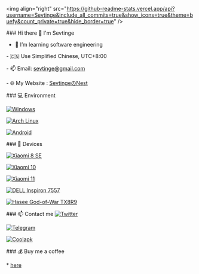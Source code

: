 <!-- 
**Sevtinge/Sevtinge** is a ✨ _special_ ✨ repository because its `README.md` (this file) appears on your GitHub profile. 
  
Here are some ideas to get you started: 
  
- 🔭 I’m currently working on ... 
- 🌱 I’m currently learning ... 
- 👯 I’m looking to collaborate on ... 
- 🤔 I’m looking for help with ... 
- 💬 Ask me about ... 
- 📫 How to reach me: ... 
- 😄 Pronouns: ... 
- ⚡ Fun fact: ... 
--> 

<img align="right" src="https://github-readme-stats.vercel.app/api?username=Sevtinge&include_all_commits=true&show_icons=true&theme=buefy&count_private=true&hide_border=true" />
  
### Hi there 👋 I'm Sevtinge

- 🌱 I’m learning software engineering

- 🇨🇳 Use Simplified Chinese, UTC+8:00

- 📫 Email: sevtinge@gmail.com

- 🌐 My Website : [SevtingeのNest](https://sevtinge.cn)

### 💻 Environment 

[![Windows](https://img.shields.io/badge/Windows-00BBFF?style=flat-square&logo=Windows&logoColor=FFFFFF&labelColor=00BBFF)](https://www.microsoft.com/windows10) 

[![Arch Linux](https://img.shields.io/badge/Arch%20Linux-008BFF?style=flat-square&logo=arch-linux&logoColor=FFFFFF&labelColor=008BFF)](https://archlinux.org) 

[![Android](https://img.shields.io/badge/Android-00C000?style=flat-square&logo=android&logoColor=FFFFFF&labelColor=00C000)](https://www.android.com/android-11/) 
  
### 📱 Devices 

[![Xiaomi 8 SE](https://img.shields.io/badge/Xiaomi%208%20SE-FF6900?style=flat-square&logo=xiaomi&logoColor=FFFFFF&labelColor=FF6900)](https://mobile.mi.com/sg/mi-8-se/)

[![Xiaomi 10](https://img.shields.io/badge/Xiaomi%2010-FF6900?style=flat-square&logo=xiaomi&logoColor=FFFFFF&labelColor=FF6900)](https://mobile.mi.com/sg/mi-10/)

[![Xiaomi 11](https://img.shields.io/badge/Xiaomi%2010-FF6900?style=flat-square&logo=xiaomi&logoColor=FFFFFF&labelColor=FF6900)](https://mobile.mi.com/sg/mi-11/)

[![DELL Inspiron 7557](https://img.shields.io/badge/Dell%20Inspiron%207557-0076CE?style=flat-square&logo=dell&logoColor=FFFFFF&labelColor=0076CE)](https://dell.com/inspiron/)

[![Hasee God-of-War TX8R9](https://img.shields.io/badge/Hasee%20GodOfWar%20TX8R9-FBDD00?style=flat-square&logo=hasee&logoColor=FFFFFF&labelColor=FBDD00)](https://www.hasee.com/)
  
### 📫 Contact me 
 [![Twitter](https://img.shields.io/twitter/follow/sevtinge?style=flat-square&color=1da1f2&label=%40sevtinge&logo=twitter&logoColor=FFFFFF&labelColor=1DA1F2)](https://twitter.com/sevtinge)
 
 [![Telegram](https://img.shields.io/badge/%40sevtinge-0088CC?style=flat-square&logo=telegram&logoColor=FFFFFF&labelColor=0088CC)](https://t.me/sevt1nge) 


[![Coolapk](https://img.shields.io/badge/%40绀漓丨Sevtinge-11B667?style=flat-square&logo=coolapk&logoColor=FFFFFF&labelColor=11B667)](http://www.coolapk.com/u/10871889) 
 
  
### 💰 Buy me a coffee 

* [here](https://www.sevtinge.cn/t/donation.html) 
 